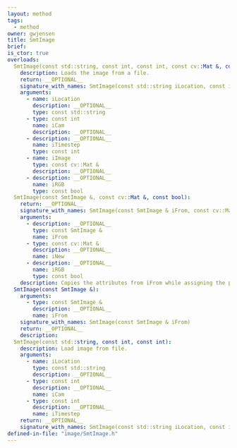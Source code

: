 ```yaml
---
layout: method
tags:
  - method
owner: gwjensen
title: SmtImage
brief:
is_ctor: true
overloads:
  SmtImage(const std::string, const int, const int, const cv::Mat &, const bool):
    description: Loads the image from a file.
    return: __OPTIONAL__
    signature_with_names: SmtImage(const std::string iLocation, const int iCam, const int iTimestep, const cv::Mat & iImage, const bool iRGB)
    arguments:
      - name: iLocation
        description: __OPTIONAL__
        type: const std::string
      - type: const int
        name: iCam
        description: __OPTIONAL__
      - description: __OPTIONAL__
        name: iTimestep
        type: const int
      - name: iImage
        type: const cv::Mat &
        description: __OPTIONAL__
      - description: __OPTIONAL__
        name: iRGB
        type: const bool
  SmtImage(const SmtImage &, const cv::Mat &, const bool):
    return: __OPTIONAL__
    signature_with_names: SmtImage(const SmtImage & iFrom, const cv::Mat & iNew, const bool iRGB)
    arguments:
      - description: __OPTIONAL__
        type: const SmtImage &
        name: iFrom
      - type: const cv::Mat &
        description: __OPTIONAL__
        name: iNew
      - description: __OPTIONAL__
        name: iRGB
        type: const bool
    description: Copies the attributes from iFrom while assigning the pixels of iNew to the object. iRGB is important as we can't check the encoding of the image after the fact.
  SmtImage(const SmtImage &):
    arguments:
      - type: const SmtImage &
        description: __OPTIONAL__
        name: iFrom
    signature_with_names: SmtImage(const SmtImage & iFrom)
    return: __OPTIONAL__
    description:
  SmtImage(const std::string, const int, const int):
    description: Load image from file.
    arguments:
      - name: iLocation
        type: const std::string
        description: __OPTIONAL__
      - type: const int
        description: __OPTIONAL__
        name: iCam
      - type: const int
        description: __OPTIONAL__
        name: iTimestep
    return: __OPTIONAL__
    signature_with_names: SmtImage(const std::string iLocation, const int iCam, const int iTimestep)
defined-in-file: "image/SmtImage.h"
---
```

